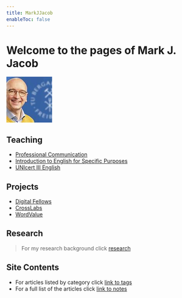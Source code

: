 ```yaml
---
title: MarkJJacob
enableToc: false
---
```

# Welcome to the pages of Mark J. Jacob
![tubaf](/notes/images/GetPersonaPhoto.jpeg)
## Teaching
- [Professional Communication](Professional_Communication.md)
- [Introduction to English for Specific Purposes](/notes/Scientific_Language.md)
- [UNIcert III English](/notes/Scientific_Communication.md)
## Projects
- [Digital Fellows](/notes/Digital_Fellows.md)
- [CrossLabs](/notes/CrossLabs.md)
- [WordValue](/notes/WordValue.md)
## Research
> For my research background click [research](https://www.researchgate.net/profile/Mark-Jacob-3)
## Site Contents
- For articles listed by category click [link to tags](/tags/)
- For a full list of the articles click [link to notes](/notes/)